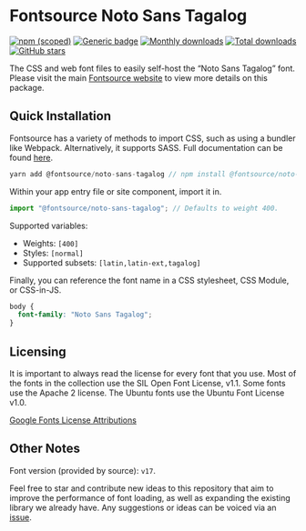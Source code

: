 # Fontsource Noto Sans Tagalog

[![npm (scoped)](https://img.shields.io/npm/v/@fontsource/noto-sans-tagalog?color=brightgreen)](https://www.npmjs.com/package/@fontsource/noto-sans-tagalog) [![Generic badge](https://img.shields.io/badge/fontsource-passing-brightgreen)](https://github.com/fontsource/fontsource) [![Monthly downloads](https://badgen.net/npm/dm/@fontsource/noto-sans-tagalog)](https://github.com/fontsource/fontsource) [![Total downloads](https://badgen.net/npm/dt/@fontsource/noto-sans-tagalog)](https://github.com/fontsource/fontsource) [![GitHub stars](https://img.shields.io/github/stars/fontsource/fontsource.svg?style=social&label=Star)](https://github.com/fontsource/fontsource/stargazers)

The CSS and web font files to easily self-host the “Noto Sans Tagalog” font. Please visit the main [Fontsource website](https://fontsource.org/fonts/noto-sans-tagalog) to view more details on this package.

## Quick Installation

Fontsource has a variety of methods to import CSS, such as using a bundler like Webpack. Alternatively, it supports SASS. Full documentation can be found [here](https://fontsource.org/docs/introduction).

```javascript
yarn add @fontsource/noto-sans-tagalog // npm install @fontsource/noto-sans-tagalog
```

Within your app entry file or site component, import it in.

```javascript
import "@fontsource/noto-sans-tagalog"; // Defaults to weight 400.
```

Supported variables:

- Weights: `[400]`
- Styles: `[normal]`
- Supported subsets: `[latin,latin-ext,tagalog]`

Finally, you can reference the font name in a CSS stylesheet, CSS Module, or CSS-in-JS.

```css
body {
  font-family: "Noto Sans Tagalog";
}
```

## Licensing

It is important to always read the license for every font that you use.
Most of the fonts in the collection use the SIL Open Font License, v1.1. Some fonts use the Apache 2 license. The Ubuntu fonts use the Ubuntu Font License v1.0.

[Google Fonts License Attributions](https://fonts.google.com/attribution)

## Other Notes

Font version (provided by source): `v17`.

Feel free to star and contribute new ideas to this repository that aim to improve the performance of font loading, as well as expanding the existing library we already have. Any suggestions or ideas can be voiced via an [issue](https://github.com/fontsource/fontsource/issues).
